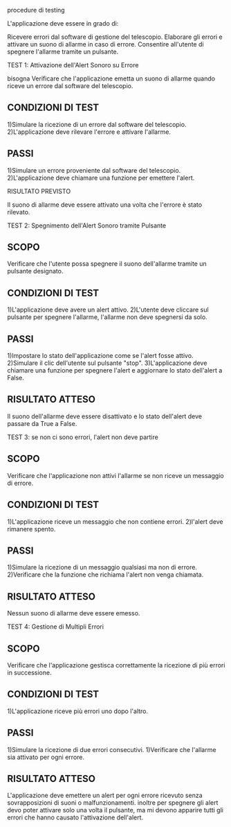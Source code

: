 procedure di testing

L'applicazione deve essere in grado di:

Ricevere errori dal software di gestione del telescopio.
Elaborare gli errori e attivare un suono di allarme in caso di errore.
Consentire all'utente di spegnere l'allarme tramite un pulsante.


TEST 1: Attivazione dell'Alert Sonoro su Errore

bisogna Verificare che l'applicazione emetta un suono di allarme quando riceve un errore dal software del telescopio.

CONDIZIONI DI TEST
------------------
1)Simulare la ricezione di un errore dal software del telescopio.
2)L'applicazione deve rilevare l'errore e attivare l'allarme.

PASSI
-----------------
1)Simulare un errore proveniente dal software del telescopio.
2)L'applicazione deve chiamare una funzione per emettere l'alert.

RISULTATO PREVISTO

Il suono di allarme deve essere attivato una volta che l'errore è stato rilevato.

TEST 2: Spegnimento dell'Alert Sonoro tramite Pulsante

SCOPO
-----------------
Verificare che l'utente possa spegnere il suono dell'allarme tramite un pulsante designato.

CONDIZIONI DI TEST
-----------------
1)L'applicazione deve avere un alert attivo.
2)L'utente deve cliccare sul pulsante per spegnere l'allarme, l'allarme non deve spegnersi da solo.

PASSI
-----------------
1)Impostare lo stato dell'applicazione come se l'alert fosse attivo.
2)Simulare il clic dell'utente sul pulsante "stop".
3)L'applicazione deve chiamare una funzione per spegnere l'alert e aggiornare lo stato dell'alert a False.

RISULTATO ATTESO
-----------------
Il suono dell'allarme deve essere disattivato e lo stato dell'alert deve passare da True a False.

TEST 3: se non ci sono errori, l'alert non deve partire

SCOPO
-----------------
Verificare che l'applicazione non attivi l'allarme se non riceve un messaggio di errore.

CONDIZIONI DI TEST
-----------------
1)L'applicazione riceve un messaggio che non contiene errori.
2)l'alert deve rimanere spento.

PASSI
-----------------
1)Simulare la ricezione di un messaggio qualsiasi ma non di errore.
2)Verificare che la funzione che richiama l'alert non venga chiamata.

RISULTATO ATTESO
-----------------
Nessun suono di allarme deve essere emesso.

TEST 4: Gestione di Multipli Errori

SCOPO
-----------------
Verificare che l'applicazione gestisca correttamente la ricezione di più errori in successione.

CONDIZIONI DI TEST
-----------------
1)L'applicazione riceve più errori uno dopo l'altro.

PASSI
-----------------
1)Simulare la ricezione di due errori consecutivi.
1)Verificare che l'allarme sia attivato per ogni errore.

RISULTATO ATTESO
-----------------
L'applicazione deve emettere un alert per ogni errore ricevuto senza sovrapposizioni di suoni o malfunzionamenti.
inoltre per spegnere gli alert devo poter attivare solo una volta il pulsante, ma mi devono apparire tutti gli errori che hanno causato l'attivazione dell'alert.

